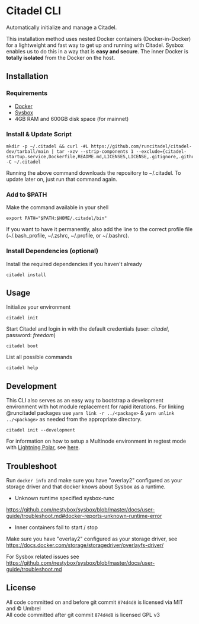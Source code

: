 # Citadel CLI

Automatically initialize and manage a Citadel.

This installation method uses nested Docker containers (Docker-in-Docker) for a lightweight and fast way to get up and running with Citadel.
Sysbox enables us to do this in a way that is **easy and secure**. The inner Docker is **totally isolated** from the Docker on the host.

## Installation

### Requirements

- [Docker](https://docs.docker.com/get-docker/)
- [Sysbox](https://github.com/nestybox/sysbox/blob/master/docs/user-guide/install-package.md)
- 4GB RAM and 600GB disk space (for mainnet)

### Install & Update Script

```shell
mkdir -p ~/.citadel && curl -#L https://github.com/runcitadel/citadel-dev/tarball/main | tar -xzv --strip-components 1 --exclude={citadel-startup.service,Dockerfile,README.md,LICENSES,LICENSE,.gitignore,.github} -C ~/.citadel
```

Running the above command downloads the repository to ~/.citadel. To update later on, just run that command again.

### Add to $PATH

Make the command available in your shell

```shell
export PATH="$PATH:$HOME/.citadel/bin"
```

If you want to have it permanently, also add the line to the correct profile file (~/.bash_profile, ~/.zshrc, ~/.profile, or ~/.bashrc).

### Install Dependencies (optional)

Install the required dependencies if you haven't already

```
citadel install
```

## Usage

Initialize your environment

```
citadel init
```

Start Citadel and login in with the default credentials (user: _citadel_, password: _freedom_)

```
citadel boot
```

List all possible commands

```
citadel help
```

## Development

This CLI also serves as an easy way to bootstrap a development environment with hot module replacement for rapid iterations.
For linking @runcitadel packages use `yarn link -r ../<package>` & `yarn unlink ../<package>` as needed from the appropriate directory.

```
citadel init --development
```

For information on how to setup a Multinode environment in regtest mode with [Lightning Polar](https://lightningpolar.com/), see [here](https://github.com/runcitadel/citadel-dev/blob/main/Multinode.md).

## Troubleshoot

Run `docker info` and make sure you have "overlay2" configured as your storage driver and that docker knows about Sysbox as a runtime.

- Unknown runtime specified sysbox-runc

https://github.com/nestybox/sysbox/blob/master/docs/user-guide/troubleshoot.md#docker-reports-unknown-runtime-error

- Inner containers fail to start / stop

Make sure you have "overlay2" configured as your storage driver, see https://docs.docker.com/storage/storagedriver/overlayfs-driver/

For Sysbox related issues see https://github.com/nestybox/sysbox/blob/master/docs/user-guide/troubleshoot.md

## License

All code committed on and before git commit `874d4d8` is licensed via MIT and © Umbrel<br>
All code committed after git commit `874d4d8` is licensed GPL v3
